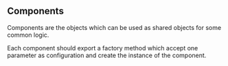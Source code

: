 ## Components

Components are the objects which can be used as shared objects for some common logic.    

Each component should export a factory method which accept one parameter as configuration and create the instance of the component.  
